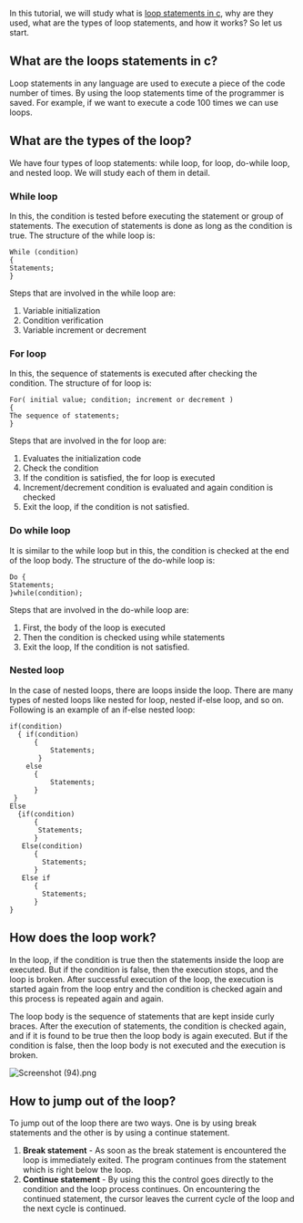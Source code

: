 In this tutorial, we will study what is [loop statements in c](https://usemynotes.com/what-is-loop-statement-in-c/), why are they used, what are the types of loop statements, and how it works? So let us start. 

## What are the loops statements in c?
Loop statements in any language are used to execute a piece of the code number of times. By using the loop statements time of the programmer is saved.  For example, if we want to execute a code 100 times we can use loops.

## What are the types of the loop? 
We have four types of loop statements: while loop, for loop, do-while loop, and nested loop. We will study each of them in detail.

### While loop 
In this, the condition is tested before executing the statement or group of statements. The execution of statements is done as long as the condition is true. The structure of the while loop is: 
```
While (condition)
{
Statements;
}
```
Steps that are involved in the while loop are:

1. Variable initialization 
2. Condition verification 
3. Variable increment or decrement 

### For loop
In this, the sequence of statements is executed after checking the condition. The structure of for loop is: 
```
For( initial value; condition; increment or decrement )
{
The sequence of statements;
}
```

Steps that are involved in the for loop are: 

1. Evaluates the initialization code
2. Check the condition 
3. If the condition is satisfied, the for loop is executed
4. Increment/decrement condition is evaluated and again condition is checked 
5. Exit the loop, if the condition is not satisfied.

### Do while loop
It is similar to the while loop but in this, the condition is checked at the end of the loop body. The structure of the do-while loop is: 
```
Do {
Statements;
}while(condition);
```

Steps that are involved in the do-while loop are:
1. First, the body of the loop is executed
2. Then the condition is checked using while statements 
3. Exit the loop, If the condition is not satisfied.

### Nested loop 
In the case of nested loops, there are loops inside the loop. There are many types of nested loops like nested for loop, nested if-else loop, and so on. Following is an example of an if-else nested loop: 
```
if(condition)
  { if(condition)
      {
          Statements;
       }
    else 
      {
          Statements;
      }
 }
Else
  {if(condition)
      {
       Statements; 
      }
   Else(condition)
      {
        Statements;
      }
   Else if
      {
        Statements;
      }
}
```
## How does the loop work? 
In the loop, if the condition is true then the statements inside the loop are executed. But if the condition is false, then the execution stops, and the loop is broken. After successful execution of the loop, the execution is started again from the loop entry and the condition is checked again and this process is repeated again and again. 

The loop body is the sequence of statements that are kept inside curly braces. After the execution of statements, the condition is checked again, and if it is found to be true then the loop body is again executed. But if the condition is false, then the loop body is not executed and the execution is broken. 

![Screenshot (94).png](https://cdn.hashnode.com/res/hashnode/image/upload/v1613967095697/FK7MeadWP.png)

## How to jump out of the loop? 
To jump out of the loop there are two ways. One is by using break statements and the other is by using a continue statement. 

1. **Break statement** - As soon as the break statement is encountered the loop is immediately exited. The program continues from the statement which is right below the loop. 
2. **Continue statement** - By using this the control goes directly to the condition and the loop process continues. On encountering the continued statement, the cursor leaves the current cycle of the loop and the next cycle is continued. 







